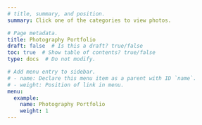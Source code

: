 ```yaml
---
# title, summary, and position.
summary: Click one of the categories to view photos.

# Page metadata.
title: Photography Portfolio
draft: false  # Is this a draft? true/false
toc: true  # Show table of contents? true/false
type: docs  # Do not modify.

# Add menu entry to sidebar.
# - name: Declare this menu item as a parent with ID `name`.
# - weight: Position of link in menu.
menu:
  example:
    name: Photography Portfolio
    weight: 1
---
```





